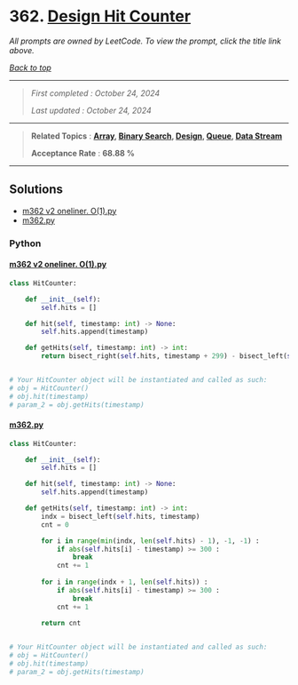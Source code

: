 # 362. [Design Hit Counter](<https://leetcode.com/problems/design-hit-counter>)

*All prompts are owned by LeetCode. To view the prompt, click the title link above.*

*[Back to top](<../README.md>)*

------

> *First completed : October 24, 2024*
>
> *Last updated : October 24, 2024*

------

> **Related Topics** : **[Array](<by_topic/Array.md>), [Binary Search](<by_topic/Binary Search.md>), [Design](<by_topic/Design.md>), [Queue](<by_topic/Queue.md>), [Data Stream](<by_topic/Data Stream.md>)**
>
> **Acceptance Rate** : **68.88 %**

------

## Solutions

- [m362 v2 oneliner. O(1).py](<../my-submissions/m362 v2 oneliner. O(1).py>)
- [m362.py](<../my-submissions/m362.py>)
### Python
#### [m362 v2 oneliner. O(1).py](<../my-submissions/m362 v2 oneliner. O(1).py>)
```Python
class HitCounter:

    def __init__(self):
        self.hits = []

    def hit(self, timestamp: int) -> None:
        self.hits.append(timestamp)

    def getHits(self, timestamp: int) -> int:
        return bisect_right(self.hits, timestamp + 299) - bisect_left(self.hits, timestamp - 299)


# Your HitCounter object will be instantiated and called as such:
# obj = HitCounter()
# obj.hit(timestamp)
# param_2 = obj.getHits(timestamp)

```

#### [m362.py](<../my-submissions/m362.py>)
```Python
class HitCounter:

    def __init__(self):
        self.hits = []

    def hit(self, timestamp: int) -> None:
        self.hits.append(timestamp)

    def getHits(self, timestamp: int) -> int:
        indx = bisect_left(self.hits, timestamp)
        cnt = 0

        for i in range(min(indx, len(self.hits) - 1), -1, -1) :
            if abs(self.hits[i] - timestamp) >= 300 :
                break
            cnt += 1
        
        for i in range(indx + 1, len(self.hits)) :
            if abs(self.hits[i] - timestamp) >= 300 :
                break
            cnt += 1
        
        return cnt


# Your HitCounter object will be instantiated and called as such:
# obj = HitCounter()
# obj.hit(timestamp)
# param_2 = obj.getHits(timestamp)

```

